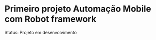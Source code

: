 <h1>Primeiro projeto Automação Mobile com Robot framework</h1>

Status:
Projeto em desenvolvimento



